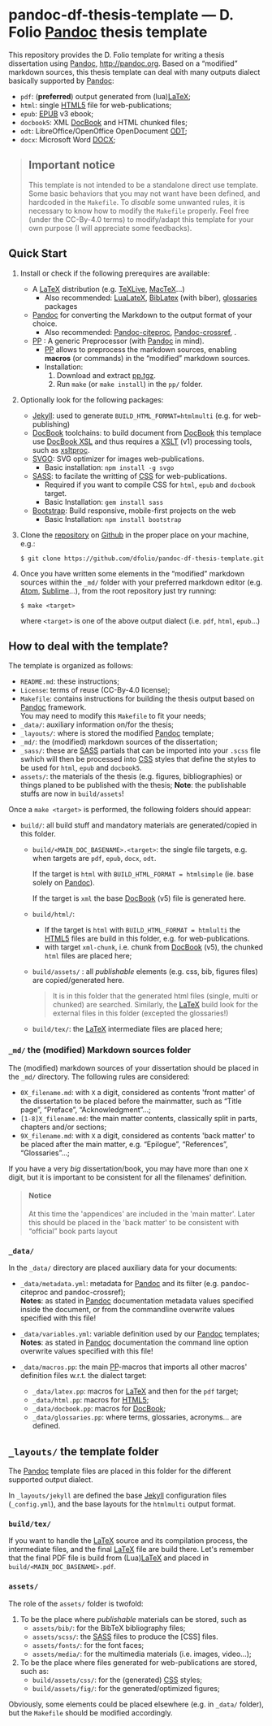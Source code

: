 # pandoc-df-thesis-template — D. Folio [Pandoc] thesis template

This repository provides the D. Folio template for writing a thesis dissertation using [Pandoc], <http://pandoc.org>. Based on a “modified” markdown sources, this thesis template can deal with many outputs dialect basically supported by [Pandoc]:

- `pdf`: (**preferred**) output generated from (lua)[LaTeX];
- `html`: single [HTML5] file for web-publications;
- `epub`: [EPUB] v3 ebook;
- `docbook5`: XML [DocBook] and HTML chunked files;
- `odt`: LibreOffice/OpenOffice OpenDocument [ODT];
- `docx`: Microsoft Word [DOCX];

> ## Important notice
> This template is not intended to be a standalone direct use template. Some basic behaviors that you may not want have been defined, and hardcoded in the `Makefile`. To *disable* some unwanted rules, it is necessary to know how to modify the `Makefile` properly.
> Feel free (under the CC-By-4.0 terms) to modify/adapt this template for your own purpose (I will appreciate some feedbacks).

## Quick Start

1. Install or check if the following prerequires are available:
   - A [LaTeX] distribution (e.g. [TeXLive](http://www.tug.org/texlive/), [MacTeX](https://tug.org/mactex/)…)
     - Also recommended: [LuaLateX](http://www.luatex.org/), [BibLatex](https://github.com/plk/biblatex/) (with biber), [glossaries](http://www.ctan.org/pkg/glossaries/) packages
   - [Pandoc] for converting the Markdown to the output format of your choice.
     - Also recommended: [Pandoc-citeproc](https://github.com/jgm/pandoc-citeproc), [Pandoc-crossref](http://lierdakil.github.io/pandoc-crossref/), .
   - [PP](**mandatory**) : A generic Preprocessor (with [Pandoc] in mind).
     - [PP] allows to preprocess the markdown sources, enabling **macros** (or commands) in the “modified” markdown sources.
     - Installation:
       1. Download and extract [pp.tgz](https://cdsoft.fr/pp/pp.tgz).
       2. Run `make` (or `make install`) in the `pp/` folder.
2. Optionally look for the following packages:
   - [Jekyll]: used to generate `BUILD_HTML_FORMAT=htmlmulti` (e.g. for web-publishing)
   - [DocBook] toolchains: to build document from [DocBook] this templace use [DocBook XSL](http://www.sagehill.net/book-description.html) and thus requires a [XSLT](https://www.w3.org/TR/xslt/) (v1) processing tools, such as [xsltproc](http://xmlsoft.org/XSLT/xsltproc.html).
   - [SVGO](https://github.com/svg/svgo): SVG optimizer for images web-publications.
     - Basic installation: `npm install -g svgo`
   - [SASS]: to facilate the writting of [CSS](https://www.w3schools.com/css/) for web-publications.
     - Required if you want to compile CSS for `html`, `epub` and `docbook` target.
     - Basic Installation: `gem install sass`
   - [Bootstrap](https://getbootstrap.com): Build responsive, mobile-first projects on the web
     - Basic Installation: `npm install bootstrap`
3. Clone the [repository](https://github.com/dfolio/pandoc-df-thesis-template) on [Github](https://github.com/) in the proper place on your machine, e.g.:

   ```{sh}
   $ git clone https://github.com/dfolio/pandoc-df-thesis-template.git
   ```

4. Once you have written some elements in the “modified” markdown sources within the `_md/` folder with your preferred markdown editor (e.g. [Atom](https://atom.io), [Sublime](https://www.sublimetext.com/)…), from the root repository just try running:

   ```{sh}
   $ make <target>
   ```

   where `<target>` is one of the above output dialect (i.e. `pdf`, `html`, `epub`…)

## How to deal with the template?

The template is organized as follows:

- `README.md`: these instructions;
- `License`: terms of reuse (CC-By-4.0 license);
- `Makefile`: contains instructions for building the thesis output based on [Pandoc] framework.\
   You may need to modify this `Makefile` to fit your needs;
- `_data/`: auxiliary information on/for the thesis;
- `_layouts/`: where is stored the modified [Pandoc] template;
- `_md/`: the (modified) markdown sources of the dissertation;
- `_sass/`: these are [SASS] partials that can be imported into your `.scss` file swhich will then be processed into [CSS](https://www.w3schools.com/css/) styles that define the styles to be used for `html`, `epub` and `docbook5`.
- `assets/`: the materials of the thesis (e.g. figures, bibliographies) or things planed to be published with the thesis;
  **Note**: the publishable stuffs are now in `build/assets`!

Once a `make <target>` is performed, the following folders should appear:

- `build/`: all build stuff and mandatory materials are generated/copied in this folder. 

  - `build/<MAIN_DOC_BASENAME>.<target>`: the single file targets, e.g. when targets are `pdf`, `epub`, `docx`, `odt`.

      If the target is `html` with `BUILD_HTML_FORMAT = htmlsimple` (ie. base solely on [Pandoc]).

      If the target is `xml`  the base [DocBook] (v5)  file is generated here.

  - `build/html/`: 

     -  If the target is `html` with `BUILD_HTML_FORMAT = htmlulti` the [HTML5] files are build in this folder, e.g. for web-publications.
     - with target `xml-chunk`, i.e. chunk from  [DocBook] (v5), the chunked `html` files are placed here;

  - `build/assets/` : all *publishable*  elements (e.g. css, bib, figures files) are copied/generated here. 

     > It is in this folder that the generated html files (single, multi or chunked) are searched.
     > Similarly, the [LaTeX]  build look for the external files in this folder (excepted the glossaries!)

  - `build/tex/`: the [LaTeX] intermediate files are placed here;

### `_md/` the (modified) Markdown sources folder

The (modified) markdown sources of your dissertation should be placed in the
`_md/` directory. The following rules are considered:

- `0X_filename.md`: with `X` a digit, considered as contents 'front matter' of the dissertation to be placed before the mainmatter, such as  “Title page”, “Preface”, “Acknowledgment”…;
- `[1-8]X_filename.md`: the main matter contents, classically split in parts, chapters and/or sections;
- `9X_filename.md`: with `X` a digit, considered as contents 'back matter' to be placed after the main matter, e.g. “Epilogue”, “References”, “Glossaries”…;

If you have a very _big_ dissertation/book, you may have more than one `X` digit, but it is important to be consistent for all the filenames' definition.

> #### Notice
> At this time the 'appendices' are included in the 'main matter'. 
> Later this should be placed in the 'back matter' to be consistent with “official” book parts layout 

### `_data/`

In the `_data/` directory are placed auxiliary data for your documents:

- `_data/metadata.yml`: metadata for [Pandoc] and its filter (e.g. pandoc-citeproc and pandoc-crossref); \
    **Notes**: as stated in [Pandoc] documentation metadata values specified inside the document, or from the commandline overwrite values specified with this file!

- `_data/variables.yml`: variable definition used by our [Pandoc] templates; \
    **Notes**: as stated in [Pandoc] documentation the command line option overwrite values specified with this file!

- `_data/macros.pp`: the main [PP]-macros that imports all other macros' definition files w.r.t. the dialect target:
    - `_data/latex.pp`: macros for [LaTeX] and then for the `pdf` target;
    - `_data/html.pp`: macros for [HTML5];
    - `_data/docbook.pp`: macros for [DocBook];
    - `_data/glossaries.pp`: where terms, glossaries, acronyms… are defined.

## `_layouts/` the template folder

The [Pandoc] template files are placed in this folder for the different supported output dialect.

In `_layouts/jekyll` are defined the base [Jekyll] configuration files (`_config.yml`), and the base layouts for the `htmlmulti` output format. 


### `build/tex/`

If you want to handle the [LaTeX] source and its compilation process, the intermediate files, and the final [LaTeX] file are build there.
Let's remember that the final PDF file is build from (Lua)[LaTeX] and placed in `build/<MAIN_DOC_BASENAME>.pdf`.

### `assets/`

The role of the `assets/` folder is twofold:

1. To be the place where _publishable_ materials can be stored, such as
   - `assets/bib/`: for the BibTeX bibliography files;
   - `assets/scss/`: the [SASS] files to produce the [CSS] files.
   - `assets/fonts/`: for the font faces;
   - `assets/media/`: for the multimedia materials (i.e. images, video…);
2. To be the place where files generated for web-publications are stored, such as:
   - `build/assets/css/`: for the (generated) [CSS](https://www.w3schools.com/css/) styles;
   - `build/assets/fig/`: for the generated/optimized figures;

Obviously, some elements could be placed elsewhere (e.g. in `_data/` folder), but the `Makefile` should be modified accordingly.

[Pandoc]: http://pandoc.org
[LaTeX]: http://www.latex-project.org/
[HTML5]: http://www.w3.org/TR/html5/
[EPUB]: http://idpf.org/epub
[DocBook]: http://docbook.org/
[odt]: http://en.wikipedia.org/wiki/OpenDocument
[docx]: https://en.wikipedia.org/wiki/Office_Open_XML
[pp]: https://cdsoft.fr/pp/
[Jekyll]: https://jekyllrb.com/
[SASS]: https://github.com/sass/ruby-sass
